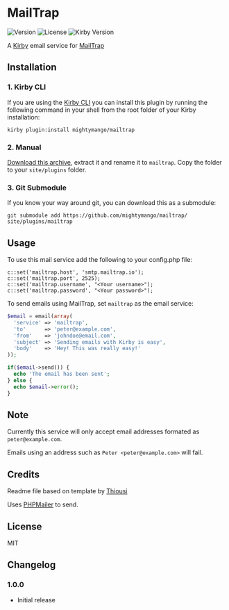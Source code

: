 # MailTrap
![Version](https://img.shields.io/badge/version-1.0.1-green.svg)
![License](https://img.shields.io/badge/license-MIT-green.svg)
![Kirby Version](https://img.shields.io/badge/Kirby-2.4%2B-red.svg)

A [Kirby](http://getkirby.com) email service for [MailTrap](https://mailtrap.io)

## Installation

### 1. Kirby CLI

If you are using the [Kirby CLI](https://github.com/getkirby/cli) you can install this plugin by running the following command in your shell from the root folder of your Kirby installation:

```
kirby plugin:install mightymango/mailtrap
```

### 2. Manual
[Download this archive](https://github.com/mightymango/mailtrap/archive/1.0.1.zip), extract it and rename it to `mailtrap`. Copy the folder to your `site/plugins` folder.

### 3. Git Submodule
If you know your way around git, you can download this as a submodule:

```
git submodule add https://github.com/mightymango/mailtrap/ site/plugins/mailtrap
```

## Usage
To use this mail service add the following to your config.php file:

```
c::set('mailtrap.host', 'smtp.mailtrap.io');
c::set('mailtrap.port', 2525);
c::set('mailtrap.username', "<Your username>");
c::set('mailtrap.password', "<Your password>");
```

To send emails using MailTrap, set `mailtrap` as the email service:

```php
$email = email(array(
  'service' => 'mailtrap',
  'to'      => 'peter@example.com',
  'from'    => 'johndoe@email.com',
  'subject' => 'Sending emails with Kirby is easy',
  'body'    => 'Hey! This was really easy!'
));

if($email->send()) {
  echo 'The email has been sent';
} else {
  echo $email->error();
}
```

## Note
Currently this service will only accept email addresses formated as `peter@example.com`.

Emails using an address such as `Peter <peter@example.com>` will fail.


## Credits
Readme file based on template by [Thiousi](https://github.com/Thiousi/kirby-plugin-starterkit)

Uses [PHPMailer](https://github.com/PHPMailer/PHPMailer) to send.

## License
MIT

## Changelog
### 1.0.0
- Initial release
